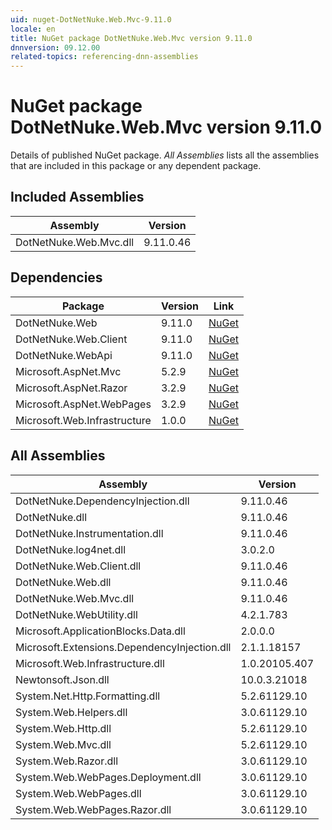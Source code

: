 ```yaml
---
uid: nuget-DotNetNuke.Web.Mvc-9.11.0
locale: en
title: NuGet package DotNetNuke.Web.Mvc version 9.11.0
dnnversion: 09.12.00
related-topics: referencing-dnn-assemblies
---
```


# NuGet package DotNetNuke.Web.Mvc version 9.11.0
Details of published NuGet package.
*All Assemblies* lists all the assemblies that are included in this package or any dependent package.

## Included Assemblies

|Assembly|Version|
|---|---|
|DotNetNuke.Web.Mvc.dll|9.11.0.46|

## Dependencies

|Package|Version|Link|
|---|---|---|
|DotNetNuke.Web|9.11.0|[NuGet](https://www.nuget.org/packages/DotNetNuke.Web/9.11.0)|
|DotNetNuke.Web.Client|9.11.0|[NuGet](https://www.nuget.org/packages/DotNetNuke.Web.Client/9.11.0)|
|DotNetNuke.WebApi|9.11.0|[NuGet](https://www.nuget.org/packages/DotNetNuke.WebApi/9.11.0)|
|Microsoft.AspNet.Mvc|5.2.9|[NuGet](https://www.nuget.org/packages/Microsoft.AspNet.Mvc/5.2.9)|
|Microsoft.AspNet.Razor|3.2.9|[NuGet](https://www.nuget.org/packages/Microsoft.AspNet.Razor/3.2.9)|
|Microsoft.AspNet.WebPages|3.2.9|[NuGet](https://www.nuget.org/packages/Microsoft.AspNet.WebPages/3.2.9)|
|Microsoft.Web.Infrastructure|1.0.0|[NuGet](https://www.nuget.org/packages/Microsoft.Web.Infrastructure/1.0.0)|

## All Assemblies

|Assembly|Version|
|---|---|
|DotNetNuke.DependencyInjection.dll|9.11.0.46|
|DotNetNuke.dll|9.11.0.46|
|DotNetNuke.Instrumentation.dll|9.11.0.46|
|DotNetNuke.log4net.dll|3.0.2.0|
|DotNetNuke.Web.Client.dll|9.11.0.46|
|DotNetNuke.Web.dll|9.11.0.46|
|DotNetNuke.Web.Mvc.dll|9.11.0.46|
|DotNetNuke.WebUtility.dll|4.2.1.783|
|Microsoft.ApplicationBlocks.Data.dll|2.0.0.0|
|Microsoft.Extensions.DependencyInjection.dll|2.1.1.18157|
|Microsoft.Web.Infrastructure.dll|1.0.20105.407|
|Newtonsoft.Json.dll|10.0.3.21018|
|System.Net.Http.Formatting.dll|5.2.61129.10|
|System.Web.Helpers.dll|3.0.61129.10|
|System.Web.Http.dll|5.2.61129.10|
|System.Web.Mvc.dll|5.2.61129.10|
|System.Web.Razor.dll|3.0.61129.10|
|System.Web.WebPages.Deployment.dll|3.0.61129.10|
|System.Web.WebPages.dll|3.0.61129.10|
|System.Web.WebPages.Razor.dll|3.0.61129.10|

